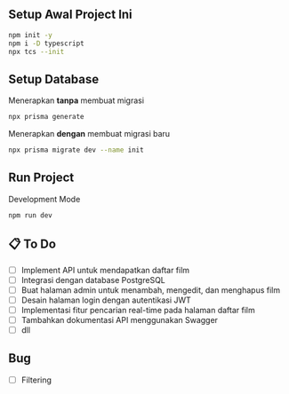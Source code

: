 



## Setup Awal Project Ini
```bash
npm init -y
npm i -D typescript
npx tcs --init
```

## Setup Database
Menerapkan **tanpa** membuat migrasi
```bash
npx prisma generate
```
Menerapkan **dengan** membuat migrasi baru
```bash
npx prisma migrate dev --name init
```

## Run Project
Development Mode
```bash
npm run dev
```

## 📋 To Do
- [ ] Implement API untuk mendapatkan daftar film
- [ ] Integrasi dengan database PostgreSQL
- [ ] Buat halaman admin untuk menambah, mengedit, dan menghapus film
- [ ] Desain halaman login dengan autentikasi JWT
- [ ] Implementasi fitur pencarian real-time pada halaman daftar film
- [ ] Tambahkan dokumentasi API menggunakan Swagger
- [ ] dll

## Bug
- [ ] Filtering